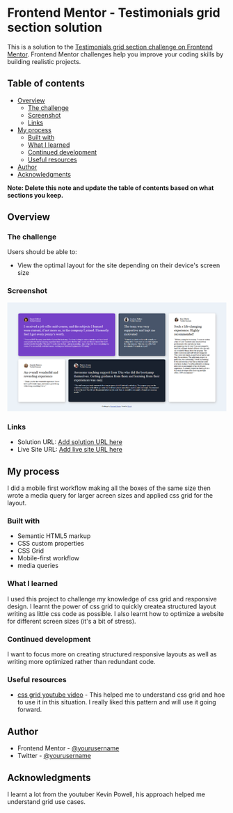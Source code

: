 # Frontend Mentor - Testimonials grid section solution

This is a solution to the [Testimonials grid section challenge on Frontend Mentor](https://www.frontendmentor.io/challenges/testimonials-grid-section-Nnw6J7Un7). Frontend Mentor challenges help you improve your coding skills by building realistic projects. 

## Table of contents

- [Overview](#overview)
  - [The challenge](#the-challenge)
  - [Screenshot](#screenshot)
  - [Links](#links)
- [My process](#my-process)
  - [Built with](#built-with)
  - [What I learned](#what-i-learned)
  - [Continued development](#continued-development)
  - [Useful resources](#useful-resources)
- [Author](#author)
- [Acknowledgments](#acknowledgments)

**Note: Delete this note and update the table of contents based on what sections you keep.**

## Overview

### The challenge

Users should be able to:

- View the optimal layout for the site depending on their device's screen size

### Screenshot

![](./screenshot.jpg)

### Links

- Solution URL: [Add solution URL here](https://your-solution-url.com)
- Live Site URL: [Add live site URL here](https://your-live-site-url.com)

## My process

  I did a mobile first workflow making all the boxes of the same size then wrote a media query for larger acreen sizes and applied css grid for the layout.

### Built with

- Semantic HTML5 markup
- CSS custom properties
- CSS Grid
- Mobile-first workflow
- media queries

### What I learned

I used this project to challenge my knowledge of css grid and responsive design. I learnt the power of css grid to quickly createa structured layout writing as little css code as possible. I also learnt how to optimize a website for different screen sizes (it's a bit of stress).

### Continued development

I want to focus more on creating structured responsive layouts as well as writing more optimized rather than redundant code.

### Useful resources

- [css grid youtube video](https://youtu.be/_lEkD8IGkwo?si=1OGvdsvVJ6F7Ic6t) - This helped me to understand css grid and hoe to use it in this situation. I really liked this pattern and will use it going forward.


## Author

- Frontend Mentor - [@yourusername](https://www.frontendmentor.io/profile/Dave-n-tech)
- Twitter - [@yourusername](https://www.twitter.com/Dave_n_art_)

## Acknowledgments

I learnt a lot from the youtuber Kevin Powell, his approach helped me understand grid use cases.

